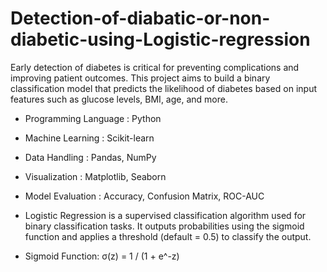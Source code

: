 # Detection-of-diabatic-or-non-diabetic-using-Logistic-regression

Early detection of diabetes is critical for preventing complications and improving patient outcomes. This project aims to build a binary classification model that predicts the likelihood of diabetes based on input features such as glucose levels, BMI, age, and more.

- Programming Language : Python
- Machine Learning : Scikit-learn
- Data Handling : Pandas, NumPy
- Visualization : Matplotlib, Seaborn
- Model Evaluation : Accuracy, Confusion Matrix, ROC-AUC

- Logistic Regression is a supervised classification algorithm used for binary classification tasks. It outputs probabilities using the sigmoid function and applies a threshold (default = 0.5) to classify the output.

- Sigmoid Function: σ(z) = 1 / (1 + e^-z)

